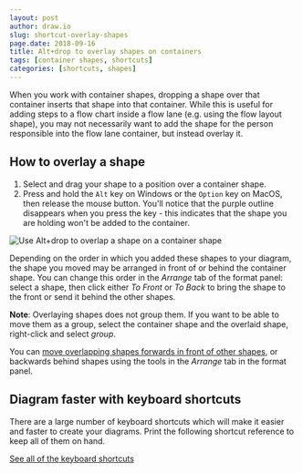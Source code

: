 ```yaml
---
layout: post
author: draw.io
slug: shortcut-overlay-shapes
page.date: 2018-09-16
title: Alt+drop to overlay shapes on containers
tags: [container shapes, shortcuts]
categories: [shortcuts, shapes]
---
```


When you work with container shapes, dropping a shape over that container inserts that shape into that container. While this is useful for adding steps to a flow chart inside a flow lane (e.g. using the flow layout shape), you may not necessarily want to add the shape for the person responsible into the flow lane container, but instead overlay it.

## How to overlay a shape

1. Select and drag your shape to a position over a container shape.
2. Press and hold the ``Alt`` key on Windows or the ``Option`` key on MacOS, then release the mouse button. You'll notice that the purple outline disappears when you press the key - this indicates that the shape you are holding won't be added to the container.

<img src="/assets/img/blog/shortcut-overlay-shapes.gif" style="max-width:100%;height:auto;" alt="Use Alt+drop to overlap a shape on a container shape">

Depending on the order in which you added these shapes to your diagram, the shape you moved may be arranged in front of or behind the container shape. You can change this order in the _Arrange_ tab of the format panel: select a shape, then click either _To Front_ or _To Back_ to bring the shape to the front or send it behind the other shapes.

**Note**: Overlaying shapes does not group them. If you want to be able to move them as a group, select the container shape and the overlaid shape, right-click and select _group_.

You can [move overlapping shapes forwards in front of other shapes](/blog/move-shapes-forwards-backwards.html), or backwards behind shapes using the tools in the _Arrange_ tab in the format panel. 

## Diagram faster with keyboard shortcuts

There are a large number of keyboard shortcuts which will make it easier and faster to create your diagrams. Print the following shortcut reference to keep all of them on hand.

[See all of the keyboard shortcuts](https://app.diagrams.net/shortcuts.svg)

